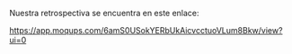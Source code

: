 Nuestra retrospectiva se encuentra en este enlace:

https://app.moqups.com/6amS0USokYERbUkAicvcctuoVLum8Bkw/view?ui=0
